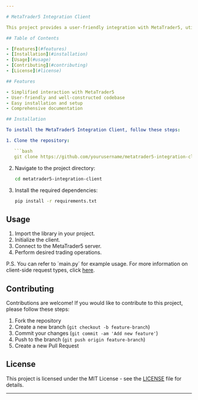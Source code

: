 ```yaml
---

# MetaTrader5 Integration Client

This project provides a user-friendly integration with MetaTrader5, utilizing the existing MetaTrader5 library. It is designed to simplify interacting with MetaTrader5, making it more accessible and easier to use. It only has access to client-side processes, meaning that fee swapping and similar broker-side operations are not supported. A fully integrated API is in development.

## Table of Contents

- [Features](#features)
- [Installation](#installation)
- [Usage](#usage)
- [Contributing](#contributing)
- [License](#license)

## Features

- Simplified interaction with MetaTrader5
- User-friendly and well-constructed codebase
- Easy installation and setup
- Comprehensive documentation

## Installation

To install the MetaTrader5 Integration Client, follow these steps:

1. Clone the repository:

   ```bash
   git clone https://github.com/yourusername/metatrader5-integration-client.git
   ```

2. Navigate to the project directory:

   ```bash
   cd metatrader5-integration-client
   ```

3. Install the required dependencies:

   ```bash
   pip install -r requirements.txt
   ```

## Usage

1. Import the library in your project.
2. Initialize the client.
3. Connect to the MetaTrader5 server.
4. Perform desired trading operations.

P.S. You can refer to ´main.py´ for example usage. For more information on client-side request types, click [here](https://www.mql5.com/en/docs/python_metatrader5).


## Contributing

Contributions are welcome! If you would like to contribute to this project, please follow these steps:

1. Fork the repository
2. Create a new branch (`git checkout -b feature-branch`)
3. Commit your changes (`git commit -am 'Add new feature'`)
4. Push to the branch (`git push origin feature-branch`)
5. Create a new Pull Request

## License

This project is licensed under the MIT License - see the [LICENSE](LICENSE) file for details.

---
```

